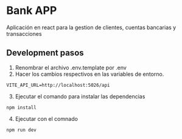 
# Bank APP
Aplicación en react para la gestion de clientes, cuentas bancarias y transacciones



## Development pasos

1. Renombrar el archivo .env.template por .env
2. Hacer los cambios respectivos en las variables de entorno.

```
VITE_API_URL=http://localhost:5026/api

```
3. Ejecutar el comando para instalar las dependencias
```
npm install

```
4. Ejecutar con el comnado
```
npm run dev

```

